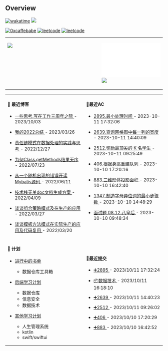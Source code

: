 
## Overview

[![wakatime](https://wakatime.com/badge/user/78591c59-95d5-4479-b2fc-988c35f31d59.svg)](https://wakatime.com/@78591c59-95d5-4479-b2fc-988c35f31d59) ![](https://gpvc.arturio.dev/0xcaffebabe)

[![0xcaffebabe](https://img.shields.io/static/v1?label=LeetCode%200xcaffebabe&message=5722&color=success)](https://leetcode.cn/u/0xcaffebabe/) [![leetcode](https://img.shields.io/static/v1?label=Solved&message=975%20/%203510&color=success)](https://leetcode.cn/u/0xcaffebabe/) [![leetcode](https://img.shields.io/static/v1?label=Accepted&message=84.61%&color=success)](https://leetcode.cn/u/0xcaffebabe/)

<table border="0">
  <tr border="0">

  <td valign="top" width="60%">

  ![](https://github-readme-stats.vercel.app/api/wakatime?username=0xcaffebabe&layout=compact&langs_count=12&theme=dark&range=all_time)

  </td>

  <td valign="top" width="40%">

  ![](https://raw.githubusercontent.com/0xcaffebabe/github-stats/master/generated/overview.svg)
  ![](https://github-profile-summary-cards.vercel.app/api/cards/productive-time?username=0xcaffebabe&theme=github_dark&utcOffset=8)

  </td>
  </tr>

</table>

<table>

<tr>
<td valign="top" width="50%">

#### 📖 最近博客


* <a href="https://0xcaffebabe.github.io/%E4%BA%BA%E7%94%9F/2023/10/03/%E4%B8%80%E4%BA%9B%E6%80%9D%E8%80%83,%E5%86%99%E5%9C%A8%E5%B7%A5%E4%BD%9C%E4%B8%89%E5%91%A8%E5%B9%B4%E4%B9%8B%E9%99%85.html" target="_blank"> 一些思考,写在工作三周年之际 </a> - 2023/10/03 

    
* <a href="https://0xcaffebabe.github.io/%E4%BA%BA%E7%94%9F/2023/03/26/%E6%88%91%E7%9A%842022%E6%80%BB%E7%BB%93.html" target="_blank"> 我的2022总结 </a> - 2023/03/26 

    
* <a href="https://0xcaffebabe.github.io/%E8%AE%BE%E8%AE%A1%E6%A8%A1%E5%BC%8F/2022/12/27/%E8%B4%A3%E4%BB%BB%E9%93%BE%E6%A8%A1%E5%BC%8F%E5%9C%A8%E6%95%B0%E6%8D%AE%E5%A4%84%E7%90%86%E7%9A%84%E5%AE%9E%E8%B7%B5%E4%B8%8E%E6%80%9D%E8%80%83.html" target="_blank"> 责任链模式在数据处理的实践与思考 </a> - 2022/12/27 

    
* <a href="https://0xcaffebabe.github.io/jvm/2022/07/23/%E4%B8%BA%E4%BD%95Class.getMethods%E7%BB%93%E6%9E%9C%E6%97%A0%E5%BA%8F.html" target="_blank"> 为何Class.getMethods结果无序 </a> - 2022/07/23 

    
* <a href="https://0xcaffebabe.github.io/java/2022/06/11/%E4%BB%8E%E4%B8%80%E4%B8%AA%E9%9A%8F%E6%9C%BA%E5%87%BA%E7%8E%B0%E7%9A%84%E9%94%99%E8%AF%AF%E5%BC%80%E8%AF%BBMybatis%E6%BA%90%E7%A0%81.html" target="_blank"> 从一个随机出现的错误开读Mybatis源码 </a> - 2022/06/11 

    
* <a href="https://0xcaffebabe.github.io/%E6%97%A5%E5%B8%B8/2022/04/09/%E6%8A%80%E6%9C%AF%E6%A0%88%E6%97%A0%E5%85%B3doc%E6%96%87%E6%A1%A3%E7%94%9F%E6%88%90%E6%96%B9%E6%A1%88.html" target="_blank"> 技术栈无关doc文档生成方案 </a> - 2022/04/09 

    
* <a href="https://0xcaffebabe.github.io/%E8%AE%BE%E8%AE%A1%E6%A8%A1%E5%BC%8F/2022/03/27/%E8%B0%88%E8%B0%88%E7%BB%84%E5%90%88%E7%AD%96%E7%95%A5%E6%A8%A1%E5%BC%8F%E5%8F%8A%E5%9C%A8%E7%94%9F%E4%BA%A7%E7%9A%84%E5%BA%94%E7%94%A8.html" target="_blank"> 谈谈组合策略模式及在生产的应用 </a> - 2022/03/27 

    
* <a href="https://0xcaffebabe.github.io/%E8%AE%BE%E8%AE%A1%E6%A8%A1%E5%BC%8F/2022/03/20/%E8%B0%88%E8%B0%88%E6%A8%A1%E6%9D%BF%E6%96%B9%E6%B3%95%E6%A8%A1%E5%BC%8F%E5%9C%A8%E5%AE%9E%E9%99%85%E7%94%9F%E4%BA%A7%E7%9A%84%E5%BA%94%E7%94%A8%E5%8F%8A%E4%BB%A3%E7%A0%81%E5%A4%8D%E7%94%A8.html" target="_blank"> 谈谈模板方法模式在实际生产的应用及代码复用 </a> - 2022/03/20 

        

</td>

<td valign="top" width="50%">

#### 🔋最近AC


  * <a href="https://leetcode.cn/submissions/detail/473259124" target="_blank"> 2895.最小处理时间 </a> - 2023-10-11 17:32:06 

    
  * <a href="https://leetcode.cn/submissions/detail/473182477" target="_blank"> 2639.查询网格图中每一列的宽度 </a> - 2023-10-11 14:40:09 

    
  * <a href="https://leetcode.cn/submissions/detail/473091243" target="_blank"> 2512.奖励最顶尖的 K 名学生 </a> - 2023-10-11 09:25:49 

    
  * <a href="https://leetcode.cn/submissions/detail/472925337" target="_blank"> 406.根据身高重建队列 </a> - 2023-10-10 17:20:16 

    
  * <a href="https://leetcode.cn/submissions/detail/472908494" target="_blank"> 883.三维形体投影面积 </a> - 2023-10-10 16:42:40 

    
  * <a href="https://leetcode.cn/submissions/detail/472858881" target="_blank"> 1347.制造字母异位词的最小步骤数 </a> - 2023-10-10 14:48:29 

    
  * <a href="https://leetcode.cn/submissions/detail/472768276" target="_blank"> 面试题 08.12.八皇后 </a> - 2023-10-10 09:48:34 

    

</td>

</tr>

<tr>

<td valign="top" width="50%">

#### 📝 计划

- [进行中的书单](https://github.com/users/0xcaffebabe/projects/4)
  - 数据仓库工具箱


- [后端学习计划](https://github.com/users/0xcaffebabe/projects/1)
  - 数据仓库
  - 信息安全
  - 数据技术


- [其他学习计划](https://github.com/users/0xcaffebabe/projects/3)
  - 人生管理系统
  - kotlin
  - swift/swiftui


<td>

#### 🌴最近提交


  * <a href="https://github.com/0xcaffebabe/leetcode/commit/5afed22b2a9d19f7572c3a1a9334ec281988159d" target="_blank"> ➕2895 </a> - 2023/10/11 17:32:24 

    
  * <a href="https://github.com/0xcaffebabe/note/commit/98d429f8a999f0ceaea096843ebd435264fb160e" target="_blank"> 📦数据技术 </a> - 2023/10/11 16:18:10 

    
  * <a href="https://github.com/0xcaffebabe/leetcode/commit/b6aeb322ba8e2e840d1f931855a89cda6a11ee02" target="_blank"> ➕2639 </a> - 2023/10/11 14:40:23 

    
  * <a href="https://github.com/0xcaffebabe/leetcode/commit/40c4ea1c503a7924ff9b686c1ec81cedc6e9958a" target="_blank"> ➕2512 </a> - 2023/10/11 09:26:02 

    
  * <a href="https://github.com/0xcaffebabe/leetcode/commit/70ed0ad69238e11b1ba18c70750c88f95697f147" target="_blank"> ➕406 </a> - 2023/10/10 17:20:29 

    
  * <a href="https://github.com/0xcaffebabe/leetcode/commit/58712bbe61297db462e6b65c9438b395876c00e7" target="_blank"> ➕883 </a> - 2023/10/10 16:42:52 

    

</td>

</tr>

</table>

